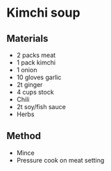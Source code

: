 # Kimchi soup
## Materials
* 2 packs meat
* 1 pack kimchi
* 1 onion
* 10 gloves garlic
* 2t ginger
* 4 cups stock
* Chili
* 2t soy/fish sauce
* Herbs

## Method
* Mince
* Pressure cook on meat setting
